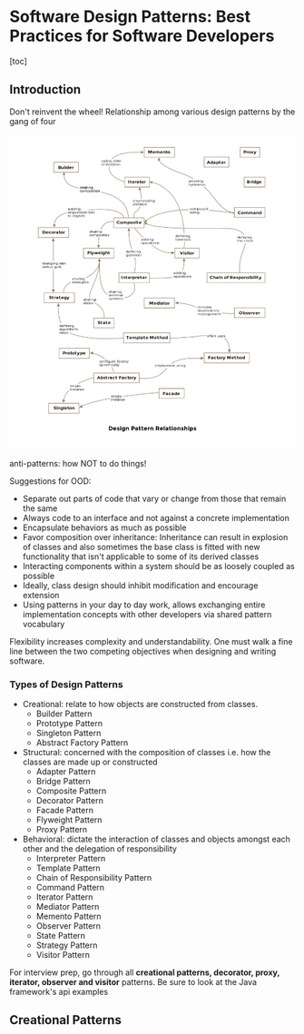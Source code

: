 # Software Design Patterns: Best Practices for Software Developers

[toc]

## Introduction

Don't reinvent the wheel! Relationship among various design patterns by the gang of four

![DesignPatternRelationships](Media/DesignPatternRelationships.png)

anti-patterns: how NOT to do things!

Suggestions for OOD:

- Separate out parts of code that vary or change from those that remain the same
- Always code to an interface and not against a concrete implementation
- Encapsulate behaviors as much as possible
- Favor composition over inheritance: Inheritance can result in explosion of classes and also sometimes the base class is fitted with new functionality that isn't applicable to some of its derived classes
- Interacting components within a system should be as loosely coupled as possible
- Ideally, class design should inhibit modification and encourage extension
- Using patterns in your day to day work, allows exchanging entire implementation concepts with other developers via shared pattern vocabulary

Flexibility increases complexity and understandability. One must walk a fine line between the two competing objectives when designing and writing software.

### Types of Design Patterns

- Creational: relate to how objects are constructed from classes.
  - Builder Pattern
  - Prototype Pattern
  - Singleton Pattern
  - Abstract Factory Pattern
- Structural: concerned with the composition of classes i.e. how the classes are made up or constructed
  - Adapter Pattern
  - Bridge Pattern
  - Composite Pattern
  - Decorator Pattern
  - Facade Pattern
  - Flyweight Pattern
  - Proxy Pattern
- Behavioral: dictate the interaction of classes and objects amongst each other and the delegation of responsibility
  - Interpreter Pattern
  - Template Pattern
  - Chain of Responsibility Pattern
  - Command Pattern
  - Iterator Pattern
  -  Mediator Pattern
  - Memento Pattern
  - Observer Pattern
  - State Pattern
  - Strategy Pattern
  - Visitor Pattern

For interview prep, go through all **creational patterns, decorator, proxy, iterator, observer and visitor** patterns. Be sure to look at the Java framework's api examples

## Creational Patterns

